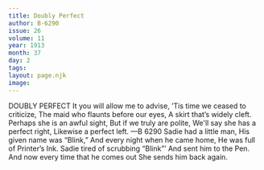 ```yaml
---
title: Doubly Perfect
author: B-6290
issue: 26
volume: 11
year: 1913
month: 37
day: 2
tags:
layout: page.njk
image:
---
```

DOUBLY PERFECT    It you will allow me to advise, ’Tis time we ceased to criticize, The maid who flaunts before our eyes, A skirt that’s widely cleft. Perhaps she is an awful sight, But if we truly are polite, We'll say she has a perfect right, Likewise a perfect left. —B 6290       Sadie had a little man, His given name was “Blink,” And every night when he came home, He was full of Printer’s Ink. Sadie tired of scrubbing “Blink”’ And sent him to the Pen. And now every time that he comes out She sends him back again. 


